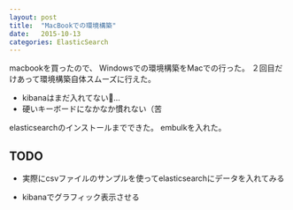 ```yaml
---
layout: post
title:  "MacBookでの環境構築"
date:   2015-10-13 
categories: ElasticSearch
---
```


macbookを買ったので、
Windowsでの環境構築をMacでの行った。
２回目だけあって環境構築自体スムーズに行えた。
- kibanaはまだ入れてない…
- 硬いキーボードになかなか慣れない（苦

elasticsearchのインストールまでできた。
embulkを入れた。

## TODO

* 実際にcsvファイルのサンプルを使ってelasticsearchにデータを入れてみる

* kibanaでグラフィック表示させる